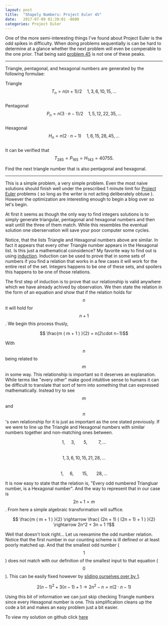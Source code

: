 ```yaml
---
layout: post
title:  "Shapely Numbers: Project Euler 45"
date:   2017-07-09 01:39:01 -0600
categories: Project Euler
---
```


One of the more semi-interesting things I've found about Project Euler is the odd spikes in difficulty. When doing problems sequentially is can be hard to determine at a glance whether the next problem will even be comperable to the one prior. That being said [problem 45][Problem] is not one of these peaks.

<hr>
Triangle, pentagonal, and hexagonal numbers are generated by the following formulae:

Triangle	    	$$T_n=n(n+1)/2 \quad 1, 3, 6, 10, 15, ... $$ <br>
Pentagonal	    	$$P_n=n(3\cdot n−1)/2 \quad 1, 5, 12, 22, 35, ...$$<br>
Hexagonal	    	$$H_n=n(2\cdot n−1) \quad 1, 6, 15, 28, 45, ...$$<br>
It can be verified that  $$T_{285} = P_{165} = H_{143} = 40755.$$

Find the next triangle number that is also pentagonal and hexagonal.
<hr>

This is a simple problem, a very simple problem. Even the most naive solutions should finish well under the prescribed 1 minute limit for [Project Euler][PE] problems ( so long as the writer is not acting deliberately obtuse ). However the optimization are interesting enough to begin a blog over so let's begin.

At first it seems as though the only way to find integers solutions is to simply generate triangular, pentagonal and hexagonal numbers and then wait untill the three of them match. While this resembles the eventual solution one oberservation will save your poor computer some cycles.

Notice, that the lists Triangle and Hexagonal numbers above are similar. In fact it appears that every other Triangle number appears in the Hexagonal list. Is this just a mathematical coinsidence?  My favorite way to find out is using [induction][Wiki1].  Induction can be used to prove that in some sets of numbers if you find a relation that works in a few cases it will work for the entire rest of the set.  Integers happens to be one of these sets, and spoilers this happens to be one of those relations.

The first step of induction is to prove that our relationship is valid anywhere which we have already achived by observation.  We then state the relation in the form of an equation and show that if the relation holds for $$n$$ it will hold for $$n + 1$$. We begin this process thusly, 

$$ \frac{m ( m + 1 ) }{2} = n(2\cdot n−1)$$ 

With $$n$$ being related to $$m$$ in some way. This relationship is important so it deserves an explanation.  While terms like "every other" make good intutitive sense to humans it can be difficult to translate that sort of term into something that can expressed mathematically. Instead try to see $$m$$ and $$n$$'s own relationship for it is just as important as the one stated previously.  If we were to line up the Triangle and Hexagonal numbers with similar numbers together and non-matching ones between.

$$ 1,\>\>\>\>\>3, \>\>\>\>\>\>\>5,\>\>\>\>\>\>\>\>\>7, ...$$<br>
$$ 1, 3, 6, 10, 15, 21, 28, ... $$<br>
$$ 1,\>\>\>\>\>6, \>\>\>\>\>\>\>15,\>\>\>\>\>\>\>28, ...$$

It is now easy to state that the relation is, "Every odd numbered Triangluar number, is a Hexagonal number". And the way to represent that in our case is $$ 2n + 1 = m $$. From here a simple algebraic transformation will suffice.

$$ \frac{m ( m + 1 ) }{2} \rightarrow  \frac{ (2n + 1) ( (2n + 1) + 1 ) }{2} \rightarrow 2n^2 + 3n + 1 ?$$

Well that doesn't look right... Let us reexamine the odd number relation. Notice that the first number in our counting scheme is ill defined or at least poorly matched up.  And that the smallest odd number ( $$1$$ ) does not match with our definition of the smallest input to that equation ( $$0$$ ). This can be easily fixed however by [sliding ourselves over by 1][Wiki2].

$$ 2(n-1)^2 + 3(n - 1) + 1 \rightarrow 2n^2 - n = n(2\cdot n−1)$$ 

Using this bit of information we can just skip checking Triangle numbers since every Hexagonal number is one. This simplification cleans up the code a bit and makes an easy problem just a bit easier.

To view my solution on github click [here][solution]

[Wiki2]: https://en.wikipedia.org/wiki/Off-by-one_error
[Wiki1]: https://en.wikipedia.org/wiki/Mathematical_induction
[Problem]: https://projecteuler.net/problem=45
[solution]: https://github.com/zaowen/Euler/blob/master/prob45/45.cpp
[PE]: https://projecteuler.net/about
